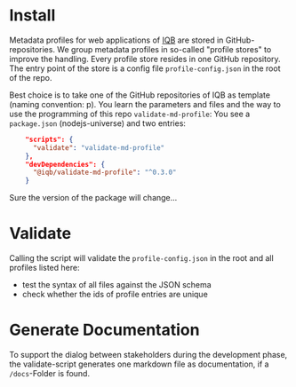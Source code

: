 # Install

Metadata profiles for web applications of [IQB](https://www.iqb.hu-berlin.de) are stored in GitHub-repositories. We group metadata profiles in so-called "profile stores" to improve the handling. Every profile store resides in one GitHub repository. The entry point of the store is a config file `profile-config.json` in the root of the repo.

Best choice is to take one of the GitHub repositories of IQB as template (naming convention: p<nn>). You learn the parameters and files and the way to use the programming of this repo `validate-md-profile`: You see a `package.json` (nodejs-universe) and two entries:
```json
    "scripts": {
      "validate": "validate-md-profile"
    },
    "devDependencies": {
      "@iqb/validate-md-profile": "^0.3.0"
    }
```
Sure the version of the package will change...

# Validate

Calling the script will validate the `profile-config.json` in the root and all profiles listed here:
* test the syntax of all files against the JSON schema
* check whether the ids of profile entries are unique

# Generate Documentation

To support the dialog between stakeholders during the development phase, the validate-script generates one markdown file as documentation, if a `/docs`-Folder is found. 
